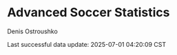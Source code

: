 # Advanced Soccer Statistics
Denis Ostroushko

<!-- gfm -->

Last successful data update: 2025-07-01 04:20:09 CST
